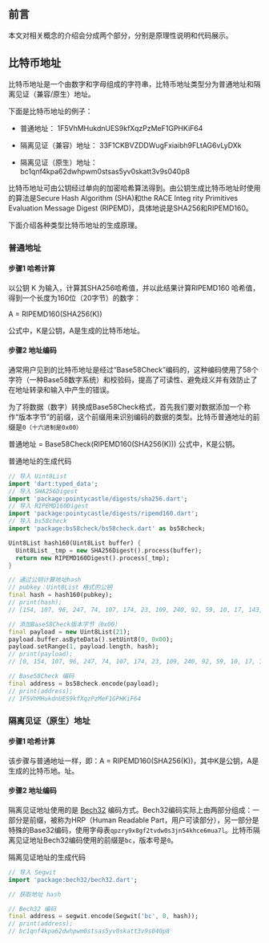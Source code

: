 ## 前言
本文对相关概念的介绍会分成两个部分，分别是原理性说明和代码展示。

## 比特币地址
比特币地址是一个由数字和字母组成的字符串，比特币地址类型分为普通地址和隔离见证（兼容/原生）地址。

下面是比特币地址的例子：
- 普通地址：
1F5VhMHukdnUES9kfXqzPzMeF1GPHKiF64

- 隔离见证（兼容）地址：
33F1CKBVZDDWugFxiaibh9FLtAG6vLyDXk

- 隔离见证（原生）地址：
bc1qnf4kpa62dwhpwm0stsas5yv0skatt3v9s040p8

比特币地址可由公钥经过单向的加密哈希算法得到。由公钥生成比特币地址时使用的算法是Secure Hash Algorithm (SHA)和the RACE Integ rity Primitives Evaluation Message Digest (RIPEMD)，具体地说是SHA256和RIPEMD160。

下面介绍各种类型比特币地址的生成原理。

### 普通地址
#### 步骤1 哈希计算
以公钥 K 为输入，计算其SHA256哈希值，并以此结果计算RIPEMD160 哈希值，得到一个长度为160位（20字节）的数字：

A = RIPEMD160(SHA256(K))

公式中，K是公钥，A是生成的比特币地址。

#### 步骤2 地址编码
通常用户见到的比特币地址是经过“Base58Check”编码的，这种编码使用了58个字符（一种Base58数字系统）和校验码，提高了可读性、避免歧义并有效防止了在地址转录和输入中产生的错误。

为了将数据（数字）转换成Base58Check格式，首先我们要对数据添加一个称作“版本字节”的前缀，这个前缀用来识别编码的数据的类型。比特币普通地址的前缀是`0（十六进制是0x00）`

普通地址 = Base58Check(RIPEMD160(SHA256(K)))
公式中，K是公钥。

普通地址的生成代码
```dart
// 导入 Uint8List
import 'dart:typed_data';
// 导入 SHA256Digest
import 'package:pointycastle/digests/sha256.dart';
// 导入 RIPEMD160Digest
import 'package:pointycastle/digests/ripemd160.dart';
// 导入 bs58check
import 'package:bs58check/bs58check.dart' as bs58check;

Uint8List hash160(Uint8List buffer) {
  Uint8List _tmp = new SHA256Digest().process(buffer);
  return new RIPEMD160Digest().process(_tmp);
}

// 通过公钥计算地址hash
// pubkey：Uint8List 格式的公钥
final hash = hash160(pubkey);
// print(hash);
// [154, 107, 96, 247, 74, 107, 174, 23, 109, 240, 92, 59, 10, 17, 143, 133, 186, 181, 197, 133]，共20字节

// 添加Base58Check版本字节（0x00）
final payload = new Uint8List(21);
payload.buffer.asByteData().setUint8(0, 0x00);
payload.setRange(1, payload.length, hash);
// print(payload);
// [0, 154, 107, 96, 247, 74, 107, 174, 23, 109, 240, 92, 59, 10, 17, 143, 133, 186, 181, 197, 133]

// Base58Check 编码
final address = bs58check.encode(payload);
// print(address);
// 1F5VhMHukdnUES9kfXqzPzMeF1GPHKiF64
```

### 隔离见证（原生）地址
#### 步骤1 哈希计算
该步骤与普通地址一样，即：A = RIPEMD160(SHA256(K))，其中K是公钥，A是生成的比特币地。址。

#### 步骤2 地址编码
隔离见证地址使用的是 [Bech32](./bech32.md) 编码方式。Bech32编码实际上由两部分组成：一部分是前缀，被称为HRP（Human Readable Part，用户可读部分），另一部分是特殊的Base32编码，使用字母表`qpzry9x8gf2tvdw0s3jn54khce6mua7l`。比特币隔离见证地址Bech32编码使用的前缀是`bc`，版本号是`0`。

隔离见证地址的生成代码
```dart
// 导入 Segwit
import 'package:bech32/bech32.dart';

// 获取地址 hash 

// Bech32 编码
final address = segwit.encode(Segwit('bc', 0, hash));
// print(address);
// bc1qnf4kpa62dwhpwm0stsas5yv0skatt3v9s040p8
```